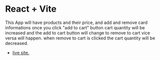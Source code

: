 # React + Vite

This App will have  products and their price, and add and remove card informations once you click "add to cart" button cart quantity will be increased and the add to cart button will change to remove to cart vice versa will happen. when remove to cart is clicked the cart quantity will be decreased.


- [live site.](https://brilliant-cobbler-f1ee60.netlify.app/)